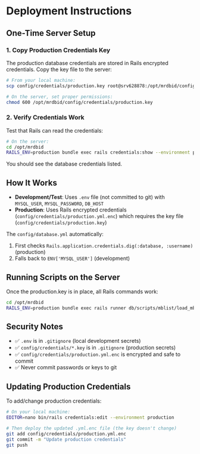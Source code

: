 # Deployment Instructions

## One-Time Server Setup

### 1. Copy Production Credentials Key

The production database credentials are stored in Rails encrypted credentials. Copy the key file to the server:

```bash
# From your local machine:
scp config/credentials/production.key root@srv628878:/opt/mrdbid/config/credentials/production.key

# On the server, set proper permissions:
chmod 600 /opt/mrdbid/config/credentials/production.key
```

### 2. Verify Credentials Work

Test that Rails can read the credentials:

```bash
# On the server:
cd /opt/mrdbid
RAILS_ENV=production bundle exec rails credentials:show --environment production
```

You should see the database credentials listed.

## How It Works

- **Development/Test**: Uses `.env` file (not committed to git) with `MYSQL_USER`, `MYSQL_PASSWORD`, `DB_HOST`
- **Production**: Uses Rails encrypted credentials (`config/credentials/production.yml.enc`) which requires the key file (`config/credentials/production.key`)

The `config/database.yml` automatically:
1. First checks `Rails.application.credentials.dig(:database, :username)` (production)
2. Falls back to `ENV['MYSQL_USER']` (development)

## Running Scripts on the Server

Once the production.key is in place, all Rails commands work:

```bash
cd /opt/mrdbid
RAILS_ENV=production bundle exec rails runner db/scripts/mblist/load_mblists.rb --truncate db/scripts/mblist/sanitize_mblist_csv.rb
```

## Security Notes

- ✅ `.env` is in `.gitignore` (local development secrets)
- ✅ `config/credentials/*.key` is in `.gitignore` (production secrets)
- ✅ `config/credentials/production.yml.enc` is encrypted and safe to commit
- ✅ Never commit passwords or keys to git

## Updating Production Credentials

To add/change production credentials:

```bash
# On your local machine:
EDITOR=nano bin/rails credentials:edit --environment production

# Then deploy the updated .yml.enc file (the key doesn't change)
git add config/credentials/production.yml.enc
git commit -m "Update production credentials"
git push
```

